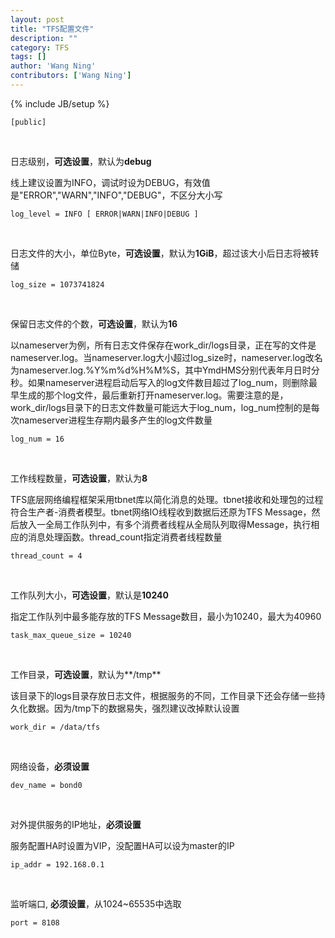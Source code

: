 ```yaml
---
layout: post
title: "TFS配置文件"
description: ""
category: TFS 
tags: []
author: 'Wang Ning'
contributors: ['Wang Ning']
---
```

{% include JB/setup %}

    [public]
<br/>


日志级别，**可选设置**，默认为**debug** 

线上建议设置为INFO，调试时设为DEBUG，有效值是"ERROR","WARN","INFO","DEBUG"，不区分大小写

    log_level = INFO [ ERROR|WARN|INFO|DEBUG ]
<br/>

日志文件的大小，单位Byte，**可选设置**，默认为**1GiB**，超过该大小后日志将被转储

    log_size = 1073741824
<br/>

保留日志文件的个数，**可选设置**，默认为**16**

以nameserver为例，所有日志文件保存在work_dir/logs目录，正在写的文件是nameserver.log。当nameserver.log大小超过log_size时，nameserver.log改名为nameserver.log.%Y%m%d%H%M%S，其中YmdHMS分别代表年月日时分秒。如果nameserver进程启动后写入的log文件数目超过了log_num，则删除最早生成的那个log文件，最后重新打开nameserver.log。需要注意的是，work_dir/logs目录下的日志文件数量可能远大于log_num，log_num控制的是每次nameserver进程生存期内最多产生的log文件数量

    log_num = 16
<br/>

工作线程数量，**可选设置**，默认为**8**

TFS底层网络编程框架采用tbnet库以简化消息的处理。tbnet接收和处理包的过程符合生产者-消费者模型。tbnet网络IO线程收到数据后还原为TFS Message，然后放入一全局工作队列中，有多个消费者线程从全局队列取得Message，执行相应的消息处理函数。thread_count指定消费者线程数量

    thread_count = 4
<br/>

工作队列大小，**可选设置**，默认是**10240**

指定工作队列中最多能存放的TFS Message数目，最小为10240，最大为40960

    task_max_queue_size = 10240
<br/>

工作目录，**可选设置**，默认为**/tmp**

该目录下的logs目录存放日志文件，根据服务的不同，工作目录下还会存储一些持久化数据。因为/tmp下的数据易失，强烈建议改掉默认设置

    work_dir = /data/tfs
<br/>

网络设备，**必须设置**

    dev_name = bond0
<br/>


对外提供服务的IP地址，**必须设置**

服务配置HA时设置为VIP，没配置HA可以设为master的IP

    ip_addr = 192.168.0.1
<br/>

监听端口, **必须设置**，从1024~65535中选取

    port = 8108

